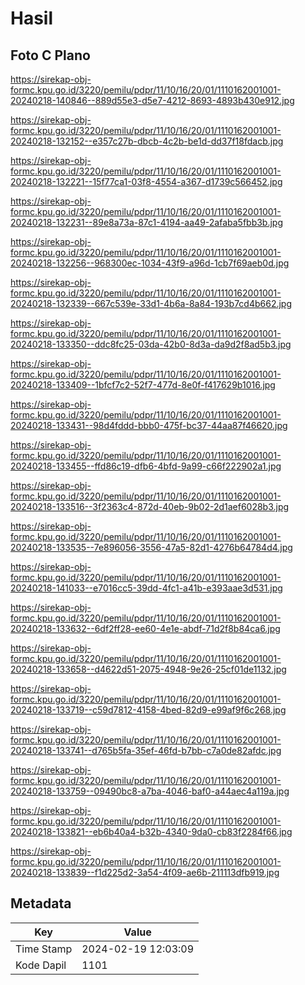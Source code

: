 # Hasil

## Foto C Plano

https://sirekap-obj-formc.kpu.go.id/3220/pemilu/pdpr/11/10/16/20/01/1110162001001-20240218-140846--889d55e3-d5e7-4212-8693-4893b430e912.jpg

https://sirekap-obj-formc.kpu.go.id/3220/pemilu/pdpr/11/10/16/20/01/1110162001001-20240218-132152--e357c27b-dbcb-4c2b-be1d-dd37f18fdacb.jpg

https://sirekap-obj-formc.kpu.go.id/3220/pemilu/pdpr/11/10/16/20/01/1110162001001-20240218-132221--15f77ca1-03f8-4554-a367-d1739c566452.jpg

https://sirekap-obj-formc.kpu.go.id/3220/pemilu/pdpr/11/10/16/20/01/1110162001001-20240218-132231--89e8a73a-87c1-4194-aa49-2afaba5fbb3b.jpg

https://sirekap-obj-formc.kpu.go.id/3220/pemilu/pdpr/11/10/16/20/01/1110162001001-20240218-132256--968300ec-1034-43f9-a96d-1cb7f69aeb0d.jpg

https://sirekap-obj-formc.kpu.go.id/3220/pemilu/pdpr/11/10/16/20/01/1110162001001-20240218-132339--667c539e-33d1-4b6a-8a84-193b7cd4b662.jpg

https://sirekap-obj-formc.kpu.go.id/3220/pemilu/pdpr/11/10/16/20/01/1110162001001-20240218-133350--ddc8fc25-03da-42b0-8d3a-da9d2f8ad5b3.jpg

https://sirekap-obj-formc.kpu.go.id/3220/pemilu/pdpr/11/10/16/20/01/1110162001001-20240218-133409--1bfcf7c2-52f7-477d-8e0f-f417629b1016.jpg

https://sirekap-obj-formc.kpu.go.id/3220/pemilu/pdpr/11/10/16/20/01/1110162001001-20240218-133431--98d4fddd-bbb0-475f-bc37-44aa87f46620.jpg

https://sirekap-obj-formc.kpu.go.id/3220/pemilu/pdpr/11/10/16/20/01/1110162001001-20240218-133455--ffd86c19-dfb6-4bfd-9a99-c66f222902a1.jpg

https://sirekap-obj-formc.kpu.go.id/3220/pemilu/pdpr/11/10/16/20/01/1110162001001-20240218-133516--3f2363c4-872d-40eb-9b02-2d1aef6028b3.jpg

https://sirekap-obj-formc.kpu.go.id/3220/pemilu/pdpr/11/10/16/20/01/1110162001001-20240218-133535--7e896056-3556-47a5-82d1-4276b64784d4.jpg

https://sirekap-obj-formc.kpu.go.id/3220/pemilu/pdpr/11/10/16/20/01/1110162001001-20240218-141033--e7016cc5-39dd-4fc1-a41b-e393aae3d531.jpg

https://sirekap-obj-formc.kpu.go.id/3220/pemilu/pdpr/11/10/16/20/01/1110162001001-20240218-133632--6df2ff28-ee60-4e1e-abdf-71d2f8b84ca6.jpg

https://sirekap-obj-formc.kpu.go.id/3220/pemilu/pdpr/11/10/16/20/01/1110162001001-20240218-133658--d4622d51-2075-4948-9e26-25cf01de1132.jpg

https://sirekap-obj-formc.kpu.go.id/3220/pemilu/pdpr/11/10/16/20/01/1110162001001-20240218-133719--c59d7812-4158-4bed-82d9-e99af9f6c268.jpg

https://sirekap-obj-formc.kpu.go.id/3220/pemilu/pdpr/11/10/16/20/01/1110162001001-20240218-133741--d765b5fa-35ef-46fd-b7bb-c7a0de82afdc.jpg

https://sirekap-obj-formc.kpu.go.id/3220/pemilu/pdpr/11/10/16/20/01/1110162001001-20240218-133759--09490bc8-a7ba-4046-baf0-a44aec4a119a.jpg

https://sirekap-obj-formc.kpu.go.id/3220/pemilu/pdpr/11/10/16/20/01/1110162001001-20240218-133821--eb6b40a4-b32b-4340-9da0-cb83f2284f66.jpg

https://sirekap-obj-formc.kpu.go.id/3220/pemilu/pdpr/11/10/16/20/01/1110162001001-20240218-133839--f1d225d2-3a54-4f09-ae6b-211113dfb919.jpg


## Metadata

| Key        | Value               |
| ---------- | ------------------- |
| Time Stamp | 2024-02-19 12:03:09 |
| Kode Dapil | 1101                |




